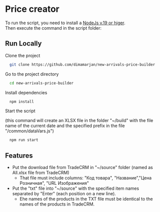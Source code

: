 
# Price creator

To run the script, you need to install a [NodeJs v.19 or higer](https://nodejs.org/en/download/current/).\
Then execute the command in the script folder:


## Run Locally

Clone the project

```bash
  git clone https://github.com/dimamarjan/new-arrivals-price-builder
```

Go to the project directory

```bash
  cd new-arrivals-price-builder
```

Install dependencies

```bash
  npm install
```

Start the script

(this command will create an XLSX file in the folder "~/build" with the file name of the current date and the specified prefix in the file "/common/dataVars.js")

```bash
  npm run start 
```


## Features

- Put the download file from TradeCRM in "~/source" folder (named as All.xlsx file from TradeCRM)
    * That file must include columns: "Код товара", "Название","Цена Розничная", "URL Изображения"
- Put the "txt" file into "~/source" with the specified item names separated by "Enter" (each position on a new line).
    * Еhe names of the products in the TXT file must be identical to the names of the products in TradeCRM.


